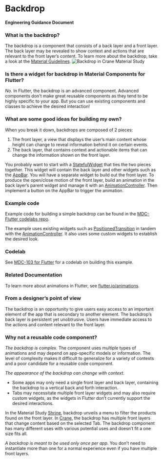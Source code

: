 # Backdrop
#### Engineering Guidance Document

### What is the backdrop?
The backdrop is a component that consists of a back layer and a front layer. The back layer may be revealed to show context and actions that are relevant to the front layer’s content. To learn more about the backdrop, take a look at the [Material Guidelines](https://material.io/design/components/backdrop.html#).
![Backdrop in Crane Material Study]()

### Is there a widget for backdrop in Material Components for Flutter?
_No._ In Flutter, the backdrop is an advanced component. Advanced components don't make great reusable components as they tend to be highly specific to your app. But you can use existing components and classes to achieve the desired interaction!

### What are some good ideas for building my own?
When you break it down, backdrops are composed of 2 pieces:
1. The front layer, a view that displays the user’s main content whose height can change to reveal information behind it on certain events.
1. The back layer, that contains context and actionable items that can change the information shown on the front layer.

You probably want to start with a [StatefulWidget](https://material.io/design/components/backdrop.html#) that ties the two pieces together. This widget will contain the back layer and other widgets such as the [AppBar](https://flutter.io/catalog/samples/basic-app-bar). You will have a separate widget to build out the front layer. To produce the open/close motion of the front layer, build an animation in the back layer’s parent widget and manage it with an [AnimationController](https://docs.flutter.io/flutter/animation/AnimationController-class.html). Then implement a button on the AppBar to trigger the animation.

### Example code
Example code for building a simple backdrop can be found in the [MDC-Flutter codelabs repo](https://github.com/material-components/material-components-flutter-codelabs/blob/104-complete/mdc_100_series/lib/backdrop.dart).

The example uses existing widgets such as [PositionedTransition](https://docs.flutter.io/flutter/widgets/PositionedTransition-class.html) in tandem with the [AnimationController](https://docs.flutter.io/flutter/animation/AnimationController-class.html). It also uses some custom widgets to establish the desired look.

### Codelab
See [MDC-103 for Flutter](http://codelabs.developers.google.com/codelabs/mdc-103-flutter) for a codelab on building this example.

### Related Documentation
To learn more about animations in Flutter, see [flutter.io/animations](flutter.io/animations).

### From a designer’s point of view
The backdrop is an opportunity to give users easy access to an important element of the app that is secondary to another element. The backdrop’s back layer is persistent yet unobtrusive. Users have immediate access to the actions and content relevant to the front layer.

### Why not a reusable code component?
_The backdrop is complex._ The component uses multiple types of animations and may depend on app-specific models or information. The level of complexity makes it difficult to generalize for a variety of contexts and a poor candidate for a reusable code component.

_The appearance of the backdrop can change with context._
* Some apps may only need a single front layer and back layer, containing the backdrop to a vertical back and forth interaction.
* Tabs may necessitate multiple front layer widgets and may also require custom widgets, as the widgets in Flutter don’t currently support the desired interactions.

In the Material Study [Shrine](https://material.io/design/material-studies/shrine.html#product-architecture), backdrop unveils a menu to filter the products found on the front layer.  In [Crane](https://material.io/design/material-studies/crane.html), the backdrop has multiple front layers that change content based on the selected Tab. The backdrop component has many different uses with various potential uses and doesn’t fit a one size fits all.

_A backdrop is meant to be used only once per app._ You don't need to instantiate more than one for a normal experience even if you have multiple front layers.

